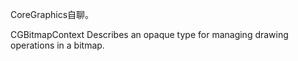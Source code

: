 CoreGraphics自聊。

CGBitmapContext
Describes an opaque type for managing drawing operations in a bitmap.

